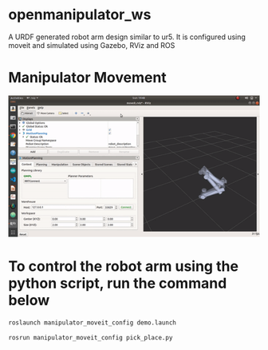 # openmanipulator_ws
A URDF generated robot arm design similar to ur5. It is configured using moveit and simulated using Gazebo, RViz and ROS

# Manipulator Movement

![](https://github.com/GeorgeBethel/openmanipulator_ws/blob/main/src/manipulator_moveit_config/Motion_planning.gif)

# To control the robot arm using the python script, run the command below

```
roslaunch manipulator_moveit_config demo.launch

````
```
rosrun manipulator_moveit_config pick_place.py

````



